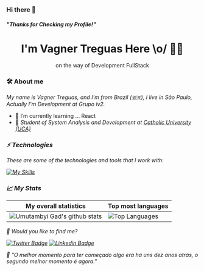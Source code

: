 ### Hi there 👋
 ##### "Thanks for Checking my Profile!"



<h1 align='center'>
  I'm Vagner Treguas Here \o/ 👨‍💻
  
</h1>



<p align='center'>
  on the way of Development FullStack
</p>

### 🛠 About me
<p>
  <em>
   My name is Vagner Treguas, and I'm from Brazil (🇧🇷), I live in São Paulo, Actually I'm Development at Grupo iv2.
  </em>
</p>

 - 🌱 I’m currently learning ... React 
 - 🚀 <em>Student of System Analysis and Development at <a href="https://www.uca.edu.br">Catholic University (UCA)</a>


### ⚡ Technologies

These are some of the technologies and tools that I work with:
 
  [![My Skills](https://skillicons.dev/icons?i=html,css,javascript,typescript,react,angular,nodejs,prisma,mysql,postgres,firebase )](https://skillicons.dev)


### 📈 My Stats
|My overall statistics|Top most languages |
|------------------|-------------|
|![Umutambyi Gad's github stats](https://github-readme-stats.vercel.app/api?username=Treguas&show_icons=true&hide_border=true&count_private=true&theme=tokyonight)|![Top Languages](https://github-readme-stats.vercel.app/api/top-langs/?username=Treguas&langs_count=10&count_private=true&hide_border=true&theme=tokyonight&layout=compact)|

💬 Would you like to find me?

[![Twitter Badge](https://img.shields.io/badge/-Twitter-1ca0f1?style=flat-square&labelColor=1ca0f1&logo=twitter&logoColor=white&link=https://twitter.com/vtreguas)](https://twitter.com/vtreguas)
[![Linkedin Badge](https://img.shields.io/badge/-LinkedIn-blue?style=flat-square&logo=Linkedin&logoColor=white&link=https://www.linkedin.com/in/vagnertreguas)](https://www.linkedin.com/in/vagnertreguas)

:brain: <a name="id4"></a>*"O melhor momento para ter começado algo era há uns dez anos atrás, o segundo melhor momento é agora."*

<!--
**Treguas/Treguas** is a ✨ _special_ ✨ repository because its `README.md` (this file) appears on your GitHub profile.

Here are some ideas to get you started:

- 🔭 I’m currently working on ...
- 🌱 I’m currently learning ...
- 👯 I’m looking to collaborate on ...
- 🤔 I’m looking for help with ...
- 💬 Ask me about ...
- 📫 How to reach me: ...
- 😄 Pronouns: ...
- ⚡ Fun fact: ...

https://github.com/palloi/responsive-header-only-css/tree/master/assets
-->
